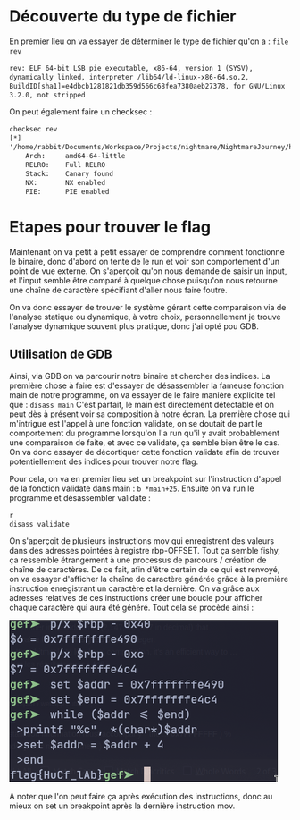 # Découverte du type de fichier
En premier lieu on va essayer de déterminer le type de fichier qu'on a : ``file rev``

````
rev: ELF 64-bit LSB pie executable, x86-64, version 1 (SYSV), dynamically linked, interpreter /lib64/ld-linux-x86-64.so.2, BuildID[sha1]=e4dbcb1281821db359d566c68fea7380aeb27378, for GNU/Linux 3.2.0, not stripped
````
On peut également faire un checksec : 
````
checksec rev 
[*] '/home/rabbit/Documents/Workspace/Projects/nightmare/NightmareJourney/helithumper_rev/rev'
    Arch:     amd64-64-little
    RELRO:    Full RELRO
    Stack:    Canary found
    NX:       NX enabled
    PIE:      PIE enabled
````

# Etapes pour trouver le flag
Maintenant on va petit à petit essayer de comprendre comment fonctionne le binaire, donc d'abord on tente de le run et voir son comportement d'un point de vue externe.
On s'aperçoit qu'on nous demande de saisir un input, et l'input semble être comparé à quelque chose puisqu'on nous retourne une chaîne de caractère spécifiant d'aller nous faire foutre.

On va donc essayer de trouver le système gérant cette comparaison via de l'analyse statique ou dynamique, à votre choix, personnellement je trouve l'analyse dynamique souvent plus pratique, donc j'ai opté pou GDB.

## Utilisation de GDB
Ainsi, via GDB on va parcourir notre binaire et chercher des indices.
La première chose à faire est d'essayer de désassembler la fameuse fonction main de notre programme, on va essayer de le faire manière explicite tel que :
``disass main``
C'est parfait, le main est directement détectable et on peut dès à présent voir sa composition à notre écran.
La première chose qui m'intrigue est l'appel à une fonction validate, on se doutait de part le comportement du programme lorsqu'on l'a run qu'il y avait probablement une comparaison de faite, et avec ce validate, ça semble bien être le cas.
On va donc essayer de décortiquer cette fonction validate afin de trouver potentiellement des indices pour trouver notre flag.

Pour cela, on va en premier lieu set un breakpoint sur l'instruction d'appel de la fonction validate dans main : ``b *main+25``.
Ensuite on va run le programme et désassembler validate :
````
r
disass validate
````

On s'aperçoit de plusieurs instructions mov qui enregistrent des valeurs dans des adresses pointées à registre rbp-OFFSET. 
Tout ça semble fishy, ça ressemble étrangement à une processus de parcours / création de chaîne de caractères.
De ce fait, afin d'être certain de ce qui est renvoyé, on va essayer d'afficher la chaîne de caractère générée grâce à la première instruction enregistrant un caractère et la dernière. On va grâce aux adresses relatives de ces instructions créer une boucle pour afficher chaque caractère qui aura été généré.
Tout cela se procède ainsi :

![gdb](https://github.com/zxtNX/NightmareJourney/blob/main/helithumper_rev/gdb_dump_string.png?raw=true)

A noter que l'on peut faire ça après exécution des instructions, donc au mieux on set un breakpoint après la dernière instruction mov.
